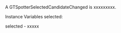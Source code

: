 A GTSpotterSelectedCandidateChanged is xxxxxxxxx.Instance Variables	selected:		<Object>selected	- xxxxx